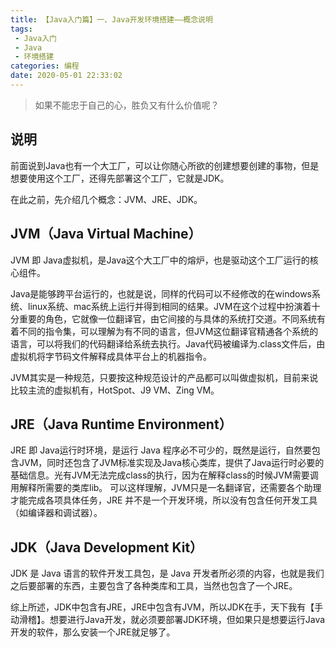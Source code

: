 ```yaml
---
title: 【Java入门篇】一、Java开发环境搭建——概念说明
tags: 
 - Java入门
 - Java
 - 环境搭建
categories: 编程
date: 2020-05-01 22:33:02
---
```


> 如果不能忠于自己的心，胜负又有什么价值呢？

## 说明

前面说到Java也有一个大工厂，可以让你随心所欲的创建想要创建的事物，但是想要使用这个工厂，还得先部署这个工厂，它就是JDK。

在此之前，先介绍几个概念：JVM、JRE、JDK。

## JVM（Java Virtual Machine）

JVM 即 Java虚拟机，是Java这个大工厂中的熔炉，也是驱动这个工厂运行的核心组件。

Java是能够跨平台运行的，也就是说，同样的代码可以不经修改的在windows系统、linux系统、mac系统上运行并得到相同的结果。JVM在这个过程中扮演着十分重要的角色，它就像一位翻译官，由它间接的与具体的系统打交道。不同系统有着不同的指令集，可以理解为有不同的语言，但JVM这位翻译官精通各个系统的语言，可以将我们的代码翻译给系统去执行。Java代码被编译为.class文件后，由虚拟机将字节码文件解释成具体平台上的机器指令。

JVM其实是一种规范，只要按这种规范设计的产品都可以叫做虚拟机，目前来说比较主流的虚拟机有，HotSpot、J9 VM、Zing VM。

## JRE（Java Runtime Environment）

JRE 即 Java运行时环境，是运行 Java 程序必不可少的，既然是运行，自然要包含JVM，同时还包含了JVM标准实现及Java核心类库，提供了Java运行时必要的基础信息。光有JVM无法完成class的执行，因为在解释class的时候JVM需要调用解释所需要的类库lib。 可以这样理解，JVM只是一名翻译官，还需要各个助理才能完成各项具体任务，JRE 并不是一个开发环境，所以没有包含任何开发工具（如编译器和调试器）。

## JDK（Java Development Kit）

JDK 是 Java 语言的软件开发工具包，是 Java 开发者所必须的内容，也就是我们之后要部署的东西，主要包含了各种类库和工具，当然也包含了一个JRE。

综上所述，JDK中包含有JRE，JRE中包含有JVM，所以JDK在手，天下我有【手动滑稽】。想要进行Java开发，就必须要部署JDK环境，但如果只是想要运行Java开发的软件，那么安装一个JRE就足够了。
